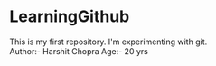 # LearningGithub
This is my first repository. I'm experimenting with git.
<br>
Author:- Harshit Chopra
Age:- 20 yrs
